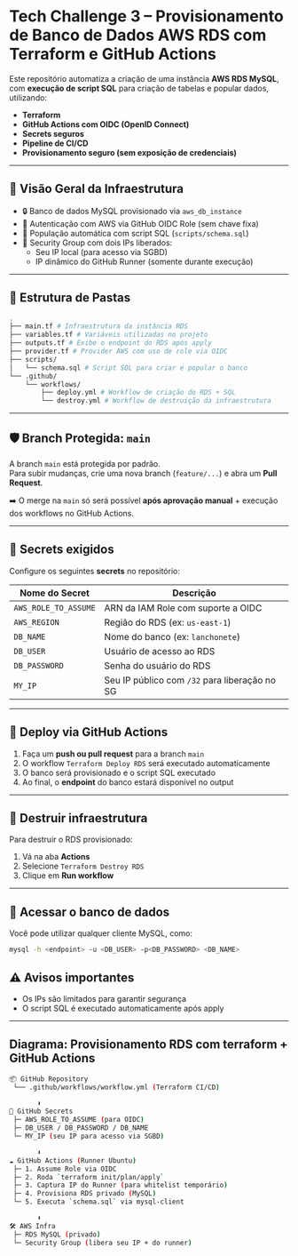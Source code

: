 # Tech Challenge 3 – Provisionamento de Banco de Dados AWS RDS com Terraform e GitHub Actions

Este repositório automatiza a criação de uma instância **AWS RDS MySQL**, com **execução de script SQL** para criação de tabelas e popular dados, utilizando:

- **Terraform**
- **GitHub Actions com OIDC (OpenID Connect)**
- **Secrets seguros**
- **Pipeline de CI/CD**
- **Provisionamento seguro (sem exposição de credenciais)**

---

## 🧩 Visão Geral da Infraestrutura

- 🔒 Banco de dados MySQL provisionado via `aws_db_instance`
- 🔐 Autenticação com AWS via GitHub OIDC Role (sem chave fixa)
- 🎯 População automática com script SQL (`scripts/schema.sql`)
- 🧠 Security Group com dois IPs liberados:
  - Seu IP local (para acesso via SGBD)
  - IP dinâmico do GitHub Runner (somente durante execução)

---

## 📂 Estrutura de Pastas

```bash
.
├── main.tf # Infraestrutura da instância RDS
├── variables.tf # Variáveis utilizadas no projeto
├── outputs.tf # Exibe o endpoint do RDS após apply
├── provider.tf # Provider AWS com uso de role via OIDC
├── scripts/
│   └── schema.sql # Script SQL para criar e popular o banco
└── .github/
    └── workflows/
        ├── deploy.yml # Workflow de criação do RDS + SQL
        └── destroy.yml # Workflow de destruição da infraestrutura
```

---

## 🛡️ Branch Protegida: `main`

A branch `main` está protegida por padrão.  
Para subir mudanças, crie uma nova branch (`feature/...`) e abra um **Pull Request**.

➡️ O merge na `main` só será possível **após aprovação manual** + execução dos workflows no GitHub Actions.

---

## 🔐 Secrets exigidos

Configure os seguintes **secrets** no repositório:

| Nome do Secret           | Descrição                                       |
|--------------------------|-------------------------------------------------|
| `AWS_ROLE_TO_ASSUME`     | ARN da IAM Role com suporte a OIDC             |
| `AWS_REGION`             | Região do RDS (ex: `us-east-1`)                |
| `DB_NAME`                | Nome do banco (ex: `lanchonete`)               |
| `DB_USER`                | Usuário de acesso ao RDS                       |
| `DB_PASSWORD`            | Senha do usuário do RDS                        |
| `MY_IP`                  | Seu IP público com `/32` para liberação no SG  |

---

## 🚀 Deploy via GitHub Actions

1. Faça um **push ou pull request** para a branch `main`
2. O workflow `Terraform Deploy RDS` será executado automaticamente
3. O banco será provisionado e o script SQL executado
4. Ao final, o **endpoint** do banco estará disponível no output

---

## 🧨 Destruir infraestrutura

Para destruir o RDS provisionado:

1. Vá na aba **Actions**
2. Selecione `Terraform Destroy RDS`
3. Clique em **Run workflow**

---

## 🧪 Acessar o banco de dados

Você pode utilizar qualquer cliente MySQL, como:

```bash
mysql -h <endpoint> -u <DB_USER> -p<DB_PASSWORD> <DB_NAME>
```

## ⚠️ Avisos importantes

* Os IPs são limitados para garantir segurança
* O script SQL é executado automaticamente após apply


---

## Diagrama: Provisionamento RDS com terraform + GitHub Actions

```bash
📦 GitHub Repository
 └── .github/workflows/workflow.yml (Terraform CI/CD)

       ⬇
🔐 GitHub Secrets
 ├─ AWS_ROLE_TO_ASSUME (para OIDC)
 ├─ DB_USER / DB_PASSWORD / DB_NAME
 └─ MY_IP (seu IP para acesso via SGBD)

       ⬇
☁️ GitHub Actions (Runner Ubuntu)
 ├─ 1. Assume Role via OIDC
 ├─ 2. Roda `terraform init/plan/apply`
 ├─ 3. Captura IP do Runner (para whitelist temporário)
 ├─ 4. Provisiona RDS privado (MySQL)
 └─ 5. Executa `schema.sql` via mysql-client

       ⬇
🛠️ AWS Infra
 ├─ RDS MySQL (privado)
 └─ Security Group (libera seu IP + do runner)
```